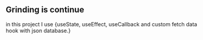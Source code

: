 ## Grinding is continue
in this project I use {useState, useEffect, useCallback and custom fetch data hook with json database.}